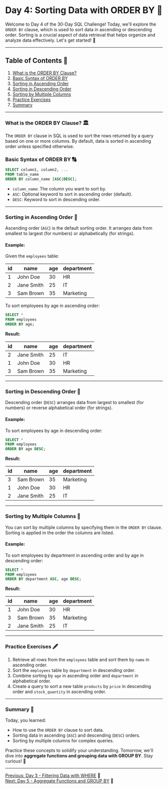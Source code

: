 # Day 4: Sorting Data with ORDER BY 🎈

Welcome to Day 4 of the 30-Day SQL Challenge! Today, we'll explore the `ORDER BY` clause, which is used to sort data in ascending or descending order. Sorting is a crucial aspect of data retrieval that helps organize and analyze data effectively. Let's get started! 🚀

---

## Table of Contents 📒

1. [What is the ORDER BY Clause?](#what-is-the-order-by-clause)
2. [Basic Syntax of ORDER BY](#basic-syntax-of-order-by)
3. [Sorting in Ascending Order](#sorting-in-ascending-order)
4. [Sorting in Descending Order](#sorting-in-descending-order)
5. [Sorting by Multiple Columns](#sorting-by-multiple-columns)
6. [Practice Exercises](#practice-exercises)
7. [Summary](#summary)

---

### What is the ORDER BY Clause? 🏛️

The `ORDER BY` clause in SQL is used to sort the rows returned by a query based on one or more columns. By default, data is sorted in ascending order unless specified otherwise.

### Basic Syntax of ORDER BY 🔠

```sql
SELECT column1, column2, ...
FROM table_name
ORDER BY column_name [ASC|DESC];
```

- `column_name`: The column you want to sort by.
- `ASC`: Optional keyword to sort in ascending order (default).
- `DESC`: Keyword to sort in descending order.

---

### Sorting in Ascending Order 🔼

Ascending order (`ASC`) is the default sorting order. It arranges data from smallest to largest (for numbers) or alphabetically (for strings).

#### Example:

Given the `employees` table:

| id | name       | age | department |
|----|------------|-----|------------|
| 1  | John Doe   | 30  | HR         |
| 2  | Jane Smith | 25  | IT         |
| 3  | Sam Brown  | 35  | Marketing  |

To sort employees by age in ascending order:

```sql
SELECT *
FROM employees
ORDER BY age;
```

**Result:**

| id | name       | age | department |
|----|------------|-----|------------|
| 2  | Jane Smith | 25  | IT         |
| 1  | John Doe   | 30  | HR         |
| 3  | Sam Brown  | 35  | Marketing  |

---

### Sorting in Descending Order 🔽

Descending order (`DESC`) arranges data from largest to smallest (for numbers) or reverse alphabetical order (for strings).

#### Example:

To sort employees by age in descending order:

```sql
SELECT *
FROM employees
ORDER BY age DESC;
```

**Result:**

| id | name       | age | department |
|----|------------|-----|------------|
| 3  | Sam Brown  | 35  | Marketing  |
| 1  | John Doe   | 30  | HR         |
| 2  | Jane Smith | 25  | IT         |

---

### Sorting by Multiple Columns 🔄

You can sort by multiple columns by specifying them in the `ORDER BY` clause. Sorting is applied in the order the columns are listed.

#### Example:

To sort employees by department in ascending order and by age in descending order:

```sql
SELECT *
FROM employees
ORDER BY department ASC, age DESC;
```

**Result:**

| id | name       | age | department |
|----|------------|-----|------------|
| 1  | John Doe   | 30  | HR         |
| 3  | Sam Brown  | 35  | Marketing  |
| 2  | Jane Smith | 25  | IT         |

---

### Practice Exercises 🖋️

1. Retrieve all rows from the `employees` table and sort them by `name` in ascending order.
2. Sort the `employees` table by `department` in descending order.
3. Combine sorting by `age` in ascending order and `department` in alphabetical order.
4. Create a query to sort a new table `products` by `price` in descending order and `stock_quantity` in ascending order.

---

### Summary 🎯

Today, you learned:

- How to use the `ORDER BY` clause to sort data.
- Sorting data in ascending (`ASC`) and descending (`DESC`) orders.
- Sorting by multiple columns for complex queries.

Practice these concepts to solidify your understanding. Tomorrow, we'll dive into **aggregate functions and grouping data with GROUP BY**. Stay curious! 🚀

---

[Previous: Day 3 - Filtering Data with WHERE](./day3.md) 🔼\
[Next: Day 5 - Aggregate Functions and GROUP BY](./day5.md) 🔽


